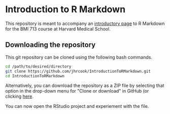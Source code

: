# Introduction to R Markdown

This repository is meant to accompany an [introductory page](https://canvas.harvard.edu/courses/57521/pages/introduction-to-r-markdown) to R Markdown for the BMI 713 course at Harvard Medical School.

## Downloading the repository

This git repository can be cloned using the following bash commands.

```bash
cd /path/to/desired/directory
git clone https://github.com/jhrcook/IntroductionToRMarkdown.git
cd IntroductionToRMarkdown
```

Alternatively, you can download the repository as a ZIP file by selecting that option in the drop-down menu for "Clone or download" in GitHub (or clicking [here](https://github.com/jhrcook/IntroductionToRMarkdown/archive/master.zip).

You can now open the RStudio project and experiement with the file.
